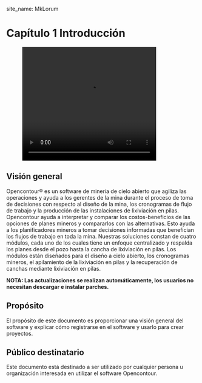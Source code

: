 site_name: MkLorum
# Capítulo 1 Introducción

<video width="70%" height="300px" style="margin-left:3em;" controls>
    <source src="./images/videos/navigating.mp4" type="video/mp4">
    <!-- <source src="assets/videos/favicon.png" type="video/ogg"> -->
    Your browser does not support the video tag.
</video>

## Visión general

Opencontour® es un software de minería de cielo abierto que agiliza las operaciones y ayuda a los gerentes de la mina durante el proceso de toma de decisiones con respecto al diseño de la mina, los cronogramas de flujo de trabajo y la producción de las instalaciones de lixiviación en pilas. Opencontour ayuda a interpretar y comparar los costos-beneficios de las opciones de planes mineros y compararlos con las alternativas. Esto ayuda a los planificadores mineros a tomar decisiones informadas que benefician los flujos de trabajo en toda la mina. Nuestras soluciones constan de cuatro módulos, cada uno de los cuales tiene un enfoque centralizado y respalda los planes desde el pozo hasta la cancha de lixiviación en pilas. Los módulos están diseñados para el diseño a cielo abierto, los cronogramas mineros, el apilamiento de la lixiviación en pilas y la recuperación de canchas mediante lixiviación en pilas.  

**NOTA: Las actualizaciones se realizan automáticamente, los usuarios no necesitan descargar e instalar parches.**


## Propósito 

El propósito de este  documento  es  proporcionar una visión  general del software  y    explicar  cómo    registrarse    en  el  software  y  usarlo    para  crear  proyectos.

## Público destinatario

Este documento está destinado a ser utilizado por cualquier persona u  organización  interesada  en  utilizar  el software Opencontour.  
